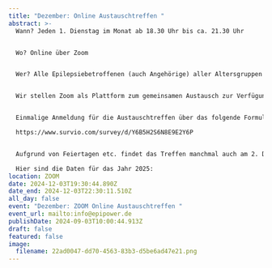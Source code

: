 ```yaml
---
title: "Dezember: Online Austauschtreffen "
abstract: >-
  Wann? Jeden 1. Dienstag im Monat ab 18.30 Uhr bis ca. 21.30 Uhr 


  Wo? Online über Zoom


  Wer? Alle Epilepsiebetroffenen (auch Angehörige) aller Altersgruppen


  Wir stellen Zoom als Plattform zum gemeinsamen Austausch zur Verfügung. Die Teilnehmer können in themenspezifische Breakoutsessions, um über alle verschiedenen Themen rund um Epilepsie, aber auch Privates zu diskutieren. Wir haben eine sehr lockere Atmosphäre und jeder kann kommen und gehen, wie es persönlich am angenehmsten ist.


  Einmalige Anmeldung für die Austauschtreffen über das folgende Formular:

  https://www.survio.com/survey/d/Y6B5H2S6N8E9E2Y6P


  Aufgrund von Feiertagen etc. findet das Treffen manchmal auch am 2. Dienstag statt. 

  Hier sind die Daten für das Jahr 2025:
location: ZOOM
date: 2024-12-03T19:30:44.890Z
date_end: 2024-12-03T22:30:11.510Z
all_day: false
event: "Dezember: ZOOM Online Austauschtreffen "
event_url: mailto:info@epipower.de
publishDate: 2024-09-03T10:00:44.913Z
draft: false
featured: false
image:
  filename: 22ad0047-dd70-4563-83b3-d5be6ad47e21.png
---
```

